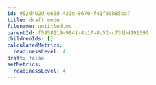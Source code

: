```yaml
---
id: 952d4b2d-e66d-421d-8670-f41f89b85ba7
title: draft mode
filename: untitled.md
parentId: f5958119-9841-4b17-8c52-c731bd49159f
childrenIds: []
calculatedMetrics:
  readinessLevel: 4
draft: false
setMetrics:
  readinessLevel: 4
---
```



